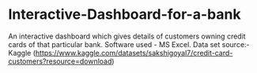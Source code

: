 # Interactive-Dashboard-for-a-bank
An interactive dashboard which gives details of customers owning credit cards of that particular bank.
Software used - MS Excel. Data set source:- Kaggle (https://www.kaggle.com/datasets/sakshigoyal7/credit-card-customers?resource=download)
